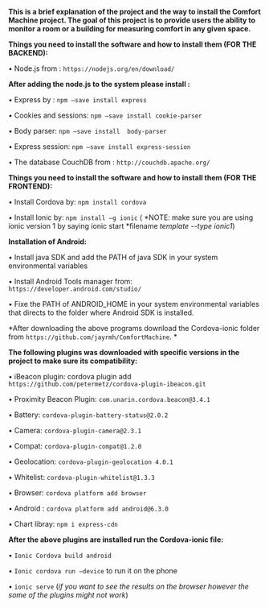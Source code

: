 **This is a brief explanation of the project and the way to install the Comfort Machine project.  The goal of this project is to provide users the ability to monitor a room or a building for measuring comfort in any given space.**

**Things you need to install the software and how to install them (FOR THE BACKEND):**

•	Node.js from : `https://nodejs.org/en/download/`


**After adding the node.js to the system please install :** 


•	Express by : `npm –save install express`

•	Cookies and sessions: `npm –save install cookie-parser`

•	Body parser: `npm –save install  body-parser`

•	Express session: `npm –save install express-session` 

•	The database CouchDB  from : `http://couchdb.apache.org/`


**Things you need to install the software and how to install them (FOR THE FRONTEND):**

•	Install Cordova by: `npm install cordova`

•	Install Ionic by: `npm install –g ionic` ( *NOTE: make sure you are using ionic version 1 by saying ionic start *filename *template --type ionic1*)

**Installation of Android:** 

•	Install java SDK and add the PATH of java SDK in your system environmental variables

•	Install Android Tools manager from: `https://developer.android.com/studio/ ` 

•	Fixe the PATH of ANDROID_HOME in your system environmental variables that directs to the folder where Android SDK is installed.

*After downloading the above programs download the Cordova-ionic folder from `https://github.com/jayrmh/ComfortMachine`. *

**The following plugins was downloaded with specific versions in the project to make sure its compatibility:** 

•	iBeacon plugin: cordova plugin add `https://github.com/petermetz/cordova-plugin-ibeacon.git`

•	Proximity Beacon Plugin: `com.unarin.cordova.beacon@3.4.1`


•	Battery: `cordova-plugin-battery-status@2.0.2`

•	Camera: `cordova-plugin-camera@2.3.1`

•	Compat: `cordova-plugin-compat@1.2.0`


•	Geolocation: `cordova-plugin-geolocation 4.0.1`

•	Whitelist: `cordova-plugin-whitelist@1.3.3`


•	Browser:  `cordova platform add browser`

•	Android : `cordova platform add android@6.3.0`


•	Chart libray: `npm i express-cdn`

**After the above plugins are installed run the Cordova-ionic file:**

•	`Ionic Cordova build android`

•	`Ionic cordova run –device` to run it on the phone 


•	`ionic serve` (*if you want to see the results on the browser however the some of the plugins might not work*)
  







